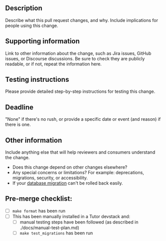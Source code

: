 ## Description

Describe what this pull request changes, and why. Include implications for people using this change.

## Supporting information

Link to other information about the change, such as Jira issues, GitHub issues, or Discourse discussions.
Be sure to check they are publicly readable, or if not, repeat the information here.

## Testing instructions

Please provide detailed step-by-step instructions for testing this change.

## Deadline

"None" if there's no rush, or provide a specific date or event (and reason) if there is one.

## Other information

Include anything else that will help reviewers and consumers understand the change.

- Does this change depend on other changes elsewhere?
- Any special concerns or limitations? For example: deprecations, migrations, security, or accessibility.
- If your [database migration](https://openedx.atlassian.net/wiki/spaces/AC/pages/23003228/Everything+About+Database+Migrations) can't be rolled back easily.

## Pre-merge checklist:

- [ ] `make format` has been run
- [ ] This has been manually installed in a Tutor devstack and:
  - [ ] manual testing steps have been followed (as described in ./docs/manual-test-plan.md)
  - [ ] `make test_migrations` has been run

